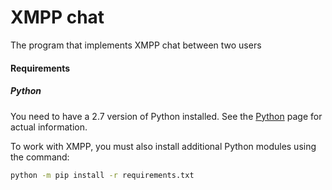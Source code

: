 # XMPP chat
The program that implements XMPP chat between two users  

#### Requirements

##### Python

You need to have a 2.7 version of Python installed. 
See the [Python](python.org) page for actual information.

To work with XMPP, you must also install additional Python modules using the command: 

```bash
python -m pip install -r requirements.txt
```
